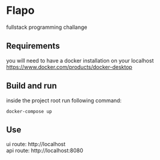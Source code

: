 # Flapo
fullstack programming challange

## Requirements
you will need to have a docker installation on your localhost  
https://www.docker.com/products/docker-desktop

## Build and run
inside the project root run following command:
```code
docker-compose up
```

## Use
ui route: http://localhost  
api route: http://localhost:8080
